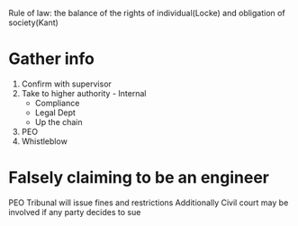 Rule of law: the balance of the rights of individual(Locke) and obligation of society(Kant)

# Gather info
1. Confirm with supervisor
2. Take to higher authority - Internal
	- Compliance
	- Legal Dept
	- Up the chain
3. PEO
4. Whistleblow

# Falsely claiming to be an engineer
PEO Tribunal will issue fines and restrictions
Additionally Civil court may be involved if any party decides to sue

